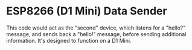 # ESP8266 (D1 Mini) Data Sender
This code would act as the "second" device, which listens for a "hello?" message, and sends back a "hello!" message, before sending additional information. It's designed to function on a D1 Mini.